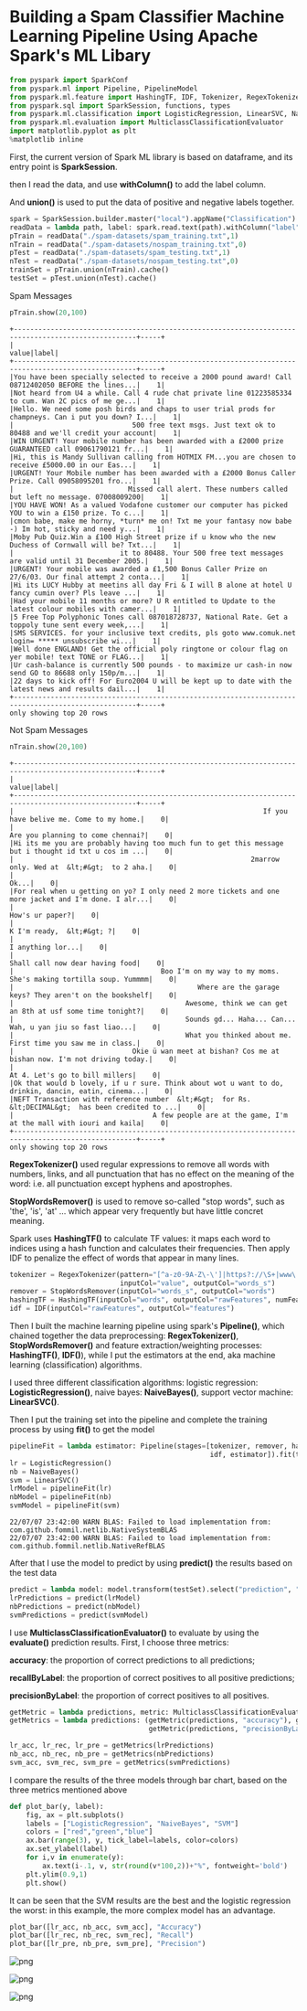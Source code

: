 # Building a Spam Classifier Machine Learning Pipeline Using Apache Spark's ML Libary

```python
from pyspark import SparkConf
from pyspark.ml import Pipeline, PipelineModel
from pyspark.ml.feature import HashingTF, IDF, Tokenizer, RegexTokenizer, StopWordsRemover
from pyspark.sql import SparkSession, functions, types
from pyspark.ml.classification import LogisticRegression, LinearSVC, NaiveBayes
from pyspark.ml.evaluation import MulticlassClassificationEvaluator
import matplotlib.pyplot as plt
%matplotlib inline
```

First, the current version of Spark ML library is based on dataframe, and its entry point is **SparkSession**.

then I read the data, and use **withColumn()** to add the label column.

And **union()** is used to put the data of positive and negative labels together.


```python
spark = SparkSession.builder.master("local").appName("Classification").getOrCreate()
readData = lambda path, label: spark.read.text(path).withColumn("label", functions.lit(label))
pTrain = readData("./spam-datasets/spam_training.txt",1)
nTrain = readData("./spam-datasets/nospam_training.txt",0)
pTest = readData("./spam-datasets/spam_testing.txt",1)
nTest = readData("./spam-datasets/nospam_testing.txt",0)
trainSet = pTrain.union(nTrain).cache()
testSet = pTest.union(nTest).cache()
```

Spam Messages

```python
pTrain.show(20,100)
```

    +----------------------------------------------------------------------------------------------------+-----+
    |                                                                                               value|label|
    +----------------------------------------------------------------------------------------------------+-----+
    |You have been specially selected to receive a 2000 pound award! Call 08712402050 BEFORE the lines...|    1|
    |Not heard from U4 a while. Call 4 rude chat private line 01223585334 to cum. Wan 2C pics of me ge...|    1|
    |Hello. We need some posh birds and chaps to user trial prods for champneys. Can i put you down? I...|    1|
    |                             500 free text msgs. Just text ok to 80488 and we'll credit your account|    1|
    |WIN URGENT! Your mobile number has been awarded with a £2000 prize GUARANTEED call 09061790121 fr...|    1|
    |Hi, this is Mandy Sullivan calling from HOTMIX FM...you are chosen to receive £5000.00 in our Eas...|    1|
    |URGENT! Your Mobile number has been awarded with a £2000 Bonus Caller Prize. Call 09058095201 fro...|    1|
    |                            Missed call alert. These numbers called but left no message. 07008009200|    1|
    |YOU HAVE WON! As a valued Vodafone customer our computer has picked YOU to win a £150 prize. To c...|    1|
    |cmon babe, make me horny, *turn* me on! Txt me your fantasy now babe -) Im hot, sticky and need y...|    1|
    |Moby Pub Quiz.Win a £100 High Street prize if u know who the new Duchess of Cornwall will be? Txt...|    1|
    |                          it to 80488. Your 500 free text messages are valid until 31 December 2005.|    1|
    |URGENT! Your mobile was awarded a £1,500 Bonus Caller Prize on 27/6/03. Our final attempt 2 conta...|    1|
    |Hi its LUCY Hubby at meetins all day Fri & I will B alone at hotel U fancy cumin over? Pls leave ...|    1|
    |Had your mobile 11 months or more? U R entitled to Update to the latest colour mobiles with camer...|    1|
    |5 Free Top Polyphonic Tones call 087018728737, National Rate. Get a toppoly tune sent every week,...|    1|
    |SMS SERVICES. for your inclusive text credits, pls goto www.comuk.net login= ***** unsubscribe wi...|    1|
    |Well done ENGLAND! Get the official poly ringtone or colour flag on yer mobile! text TONE or FLAG...|    1|
    |Ur cash-balance is currently 500 pounds - to maximize ur cash-in now send GO to 86688 only 150p/m...|    1|
    |22 days to kick off! For Euro2004 U will be kept up to date with the latest news and results dail...|    1|
    +----------------------------------------------------------------------------------------------------+-----+
    only showing top 20 rows
    
Not Spam Messages

```python
nTrain.show(20,100)
```

    +----------------------------------------------------------------------------------------------------+-----+
    |                                                                                               value|label|
    +----------------------------------------------------------------------------------------------------+-----+
    |                                                             If you have belive me. Come to my home.|    0|
    |                                                                   Are you planning to come chennai?|    0|
    |Hi its me you are probably having too much fun to get this message but i thought id txt u cos im ...|    0|
    |                                                          2marrow only. Wed at  &lt;#&gt;  to 2 aha.|    0|
    |                                                                                               Ok...|    0|
    |For real when u getting on yo? I only need 2 more tickets and one more jacket and I'm done. I alr...|    0|
    |                                                                                     How's ur paper?|    0|
    |                                                                           K I'm ready,  &lt;#&gt; ?|    0|
    |                                                                                   I anything lor...|    0|
    |                                                                     Shall call now dear having food|    0|
    |                                    Boo I'm on my way to my moms. She's making tortilla soup. Yummmm|    0|
    |                                             Where are the garage keys? They aren't on the bookshelf|    0|
    |                                          Awesome, think we can get an 8th at usf some time tonight?|    0|
    |                                          Sounds gd... Haha... Can... Wah, u yan jiu so fast liao...|    0|
    |                                          What you thinked about me. First time you saw me in class.|    0|
    |                             Okie ü wan meet at bishan? Cos me at bishan now. I'm not driving today.|    0|
    |                                                                      At 4. Let's go to bill millers|    0|
    |Ok that would b lovely, if u r sure. Think about wot u want to do, drinkin, dancin, eatin, cinema...|    0|
    |NEFT Transaction with reference number  &lt;#&gt;  for Rs. &lt;DECIMAL&gt;  has been credited to ...|    0|
    |                                  A few people are at the game, I'm at the mall with iouri and kaila|    0|
    +----------------------------------------------------------------------------------------------------+-----+
    only showing top 20 rows
    


**RegexTokenizer()** used regular expressions to remove all words with numbers, links, and all punctuation that has no effect on the meaning of the word: i.e. all punctuation except hyphens and apostrophes.

**StopWordsRemover()** is used to remove so-called "stop words", such as 'the', 'is', 'at' … which appear very frequently but have little concret meaning.

Spark uses **HashingTF()** to calculate TF values: it maps each word to indices using a hash function and calculates their frequencies. Then apply IDF to penalize the effect of words that appear in many lines.


```python
tokenizer = RegexTokenizer(pattern="[^a-z0-9A-Z\-\']|https?://\S+|www\.\S+|\w*\d\w*", 
                           inputCol="value", outputCol="words_s")
remover = StopWordsRemover(inputCol="words_s", outputCol="words")
hashingTF = HashingTF(inputCol="words", outputCol="rawFeatures", numFeatures=16384)
idf = IDF(inputCol="rawFeatures", outputCol="features")
```

Then I built the machine learning pipeline using spark's **Pipeline()**, which chained together the data preprocessing: **RegexTokenizer()**, **StopWordsRemover()** and feature extraction/weighting processes: **HashingTF()**, **IDF()**), while I put the estimators at the end, aka machine learning (classification) algorithms.

I used three different classification algorithms: logistic regression: **LogisticRegression()**, naive bayes: **NaiveBayes()**, support vector machine: **LinearSVC()**.

Then I put the training set into the pipeline and complete the training process by using **fit()** to get the model


```python
pipelineFit = lambda estimator: Pipeline(stages=[tokenizer, remover, hashingTF, 
                                                 idf, estimator]).fit(trainSet)
lr = LogisticRegression()
nb = NaiveBayes()
svm = LinearSVC()
lrModel = pipelineFit(lr)
nbModel = pipelineFit(nb)
svmModel = pipelineFit(svm)
```

    22/07/07 23:42:00 WARN BLAS: Failed to load implementation from: com.github.fommil.netlib.NativeSystemBLAS
    22/07/07 23:42:00 WARN BLAS: Failed to load implementation from: com.github.fommil.netlib.NativeRefBLAS
                                                                                    

After that I use the model to predict by using **predict()** the results based on the test data


```python
predict = lambda model: model.transform(testSet).select("prediction", "label")
lrPredictions = predict(lrModel)
nbPredictions = predict(nbModel)
svmPredictions = predict(svmModel)
```

I use **MulticlassClassificationEvaluator()** to evaluate by using the **evaluate()** prediction results. First, I choose three metrics: 

**accuracy**: the proportion of correct predictions to all predictions; 

**recallByLabel**: the proportion of correct positives to all positive predictions; 

**precisionByLabel**: the proportion of correct positives to all positives.



```python
getMetric = lambda predictions, metric: MulticlassClassificationEvaluator(metricName=metric).evaluate(predictions)
getMetrics = lambda predictions: (getMetric(predictions, "accuracy"), getMetric(predictions, "recallByLabel"), 
                                  getMetric(predictions, "precisionByLabel"))

lr_acc, lr_rec, lr_pre = getMetrics(lrPredictions)
nb_acc, nb_rec, nb_pre = getMetrics(nbPredictions)
svm_acc, svm_rec, svm_pre = getMetrics(svmPredictions)
```

I compare the results of the three models through bar chart, based on the three metrics mentioned above


```python
def plot_bar(y, label): 
    fig, ax = plt.subplots()
    labels = ["LogisticRegression", "NaiveBayes", "SVM"]
    colors = ["red","green","blue"]
    ax.bar(range(3), y, tick_label=labels, color=colors)
    ax.set_ylabel(label)
    for i,v in enumerate(y):
        ax.text(i-.1, v, str(round(v*100,2))+"%", fontweight='bold')
    plt.ylim(0.9,1)
    plt.show()
```

It can be seen that the SVM results are the best and the logistic regression the worst: in this example, the more complex model has an advantage.


```python
plot_bar([lr_acc, nb_acc, svm_acc], "Accuracy")
plot_bar([lr_rec, nb_rec, svm_rec], "Recall")
plot_bar([lr_pre, nb_pre, svm_pre], "Precision")
```


    
![png](Classification_files/Classification_16_0.png)
    



    
![png](Classification_files/Classification_16_1.png)
    



    
![png](Classification_files/Classification_16_2.png)
    



```python

```
